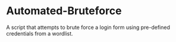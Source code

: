 # Automated-Bruteforce
A script that attempts to brute force a login form using pre-defined credentials from a wordlist.
